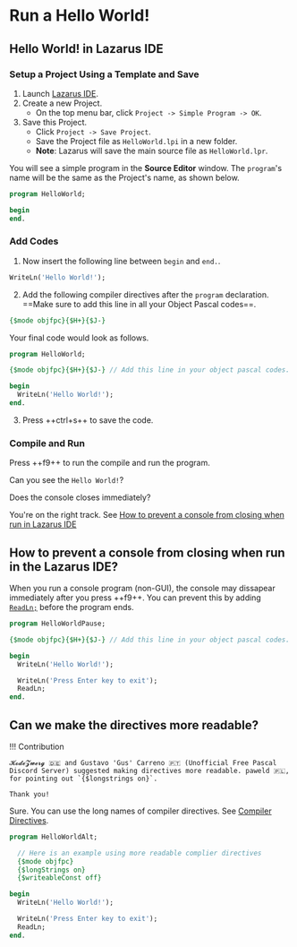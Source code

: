 # Run a Hello World!

## Hello World! in Lazarus IDE

### Setup a Project Using a Template and Save

1. Launch [Lazarus IDE](https://www.lazarus-ide.org).
2. Create a new Project.
      - On the top menu bar, click `Project -> Simple Program -> OK`.
3. Save this Project.
      - Click `Project -> Save Project`. 
      - Save the Project file as `HelloWorld.lpi` in a new folder. 
      - **Note**: Lazarus will save the main source file as `HelloWorld.lpr`.

You will see a simple program in the **Source Editor** window. The `program`'s name will be the same as the Project's name, as shown below.

```pascal linenums="1"
program HelloWorld;

begin
end.
```

### Add Codes

1. Now insert the following line between `begin` and `end.`.

```pascal
WriteLn('Hello World!');
```

2. Add the following compiler directives after the `program` declaration. ==Make sure to add this line in all your Object Pascal codes==. 

```pascal
{$mode objfpc}{$H+}{$J-}
```

Your final code would look as follows.

```pascal hl_lines="3 6" linenums="1"
program HelloWorld;

{$mode objfpc}{$H+}{$J-} // Add this line in your object pascal codes.

begin
  WriteLn('Hello World!');
end.
```

3. Press ++ctrl+s++ to save the code.

### Compile and Run

Press ++f9++ to run the compile and run the program.

Can you see the `Hello World!`? 

Does the console closes immediately?

You're on the right track. See [How to prevent a console from closing when run in Lazarus IDE](#how-to-prevent-a-console-from-closing-when-run-in-the-lazarus-ide)


## How to prevent a console from closing when run in the Lazarus IDE?

When you run a console program (non-GUI), the console may dissapear immediately after you press ++f9++. You can prevent this by adding [`ReadLn;`](https://www.freepascal.org/docs-html/rtl/system/readln.html) before the program ends.

```pascal hl_lines="9" linenums="1"
program HelloWorldPause;

{$mode objfpc}{$H+}{$J-} // Add this line in your object pascal codes.

begin
  WriteLn('Hello World!');

  WriteLn('Press Enter key to exit');
  ReadLn;
end.                      
```

## Can we make the directives more readable?

!!! Contribution

    𝓚𝓸𝓭𝓮𝓩𝔀𝓮𝓻𝓰 🇩🇪 and Gustavo 'Gus' Carreno 🇵🇹 (Unofficial Free Pascal Discord Server) suggested making directives more readable. paweld 🇵🇱, for pointing out `{$longstrings on}`.

    Thank you!

Sure. You can use the long names of compiler directives. See [Compiler Directives](https://www.freepascal.org/docs-html/prog/progch1.html#progse2.html). 

```pascal linenums="1" hl_lines="4-6"
program HelloWorldAlt;

  // Here is an example using more readable complier directives
  {$mode objfpc}
  {$longStrings on}
  {$writeableConst off}

begin
  WriteLn('Hello World!');

  WriteLn('Press Enter key to exit');
  ReadLn;
end.
```